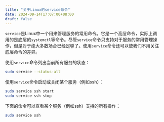 ```yaml
---
title: "关于Linux的service命令"
date: 2024-09-14T17:07:00+08:00
draft: false
---
```


`service`是Linux中一个用来管理服务的常用命令。它是一个高层命令，实际上调用的是底层的`systemctl`等命令。尽管`service`命令只支持对于服务的常用管理操作，但是对于绝大多数场合已经足够了。使用`service`命令还可以使我们不用关注底层命令的差异。

使用`service`命令列出当前所有服务的状态：
```bash
sudo service --status-all
```

使用`service`命令启动或关闭某个服务（例如ssh）：
```bash
sudo service ssh start
sudo service ssh stop
```

下面的命令可以查看某个服务（例如ssh）支持的所有操作：
```bash
sudo service ssh
```
